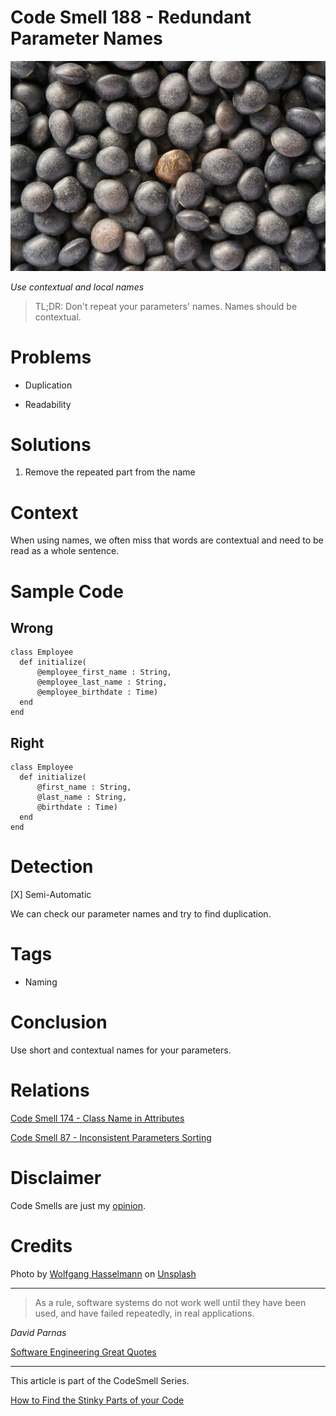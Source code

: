 # Code Smell 188 - Redundant Parameter Names
            
![Code Smell 188 - Redundant Parameter Names](Code%20Smell%20188%20-%20Redundant%20Parameter%20Names.jpg)

*Use contextual and local names*

> TL;DR: Don't repeat your parameters' names. Names should be contextual.

# Problems

- Duplication

- Readability

# Solutions

1. Remove the repeated part from the name

# Context

When using names, we often miss that words are contextual and need to be read as a whole sentence.

# Sample Code

## Wrong

<!-- [Gist Url](https://gist.github.com/mcsee/846ae86d9b75ccb1ccbabe75c4306800) -->

```crystal
class Employee
  def initialize(
      @employee_first_name : String, 
      @employee_last_name : String, 
      @employee_birthdate : Time)
  end
end
```

## Right

<!-- [Gist Url](https://gist.github.com/mcsee/5f4a6933b3d176e061d795119d5bc11c) -->

```crystal
class Employee
  def initialize(
      @first_name : String, 
      @last_name : String, 
      @birthdate : Time)
  end
end
```

# Detection

[X] Semi-Automatic  

We can check our parameter names and try to find duplication.

# Tags

- Naming 

# Conclusion

Use short and contextual names for your parameters.

# Relations

[Code Smell 174 - Class Name in Attributes](https://github.com/mcsee/Software-Design-Articles/tree/main/Articles/Code%20Smells/Code%20Smell%20174%20-%20Class%20Name%20in%20Attributes/readme.md)

[Code Smell 87 - Inconsistent Parameters Sorting](https://github.com/mcsee/Software-Design-Articles/tree/main/Articles/Code%20Smells/Code%20Smell%2087%20-%20Inconsistent%20Parameters%20Sorting/readme.md)

# Disclaimer

Code Smells are just my [opinion](https://github.com/mcsee/Software-Design-Articles/tree/main/Articles/Blogging/I%20Wrote%20More%20than%2090%20Articles%20on%202021%20Here%20is%20What%20I%20Learned/readme.md).

# Credits

Photo by [Wolfgang Hasselmann](https://unsplash.com/@wolfgang_hasselmann) on [Unsplash](https://unsplash.com/photos/Y3RVsHBeK7c)
    
* * *

> As a rule, software systems do not work well until they have been used, and have failed repeatedly, in real applications.

_David Parnas_
 
[Software Engineering Great Quotes](https://github.com/mcsee/Software-Design-Articles/tree/main/Articles/Quotes/Software%20Engineering%20Great%20Quotes/readme.md)

* * *

This article is part of the CodeSmell Series.

[How to Find the Stinky Parts of your Code](https://github.com/mcsee/Software-Design-Articles/tree/main/Articles/Code%20Smells/How%20to%20Find%20the%20Stinky%20parts%20of%20your%20Code/readme.md)